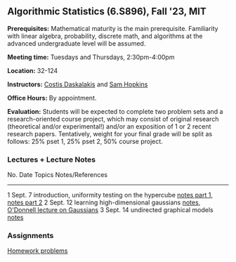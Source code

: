 ## Algorithmic Statistics (6.S896), Fall '23, MIT

**Prerequisites:** Mathematical maturity is the main prerequisite. Familiarity with linear algebra, probability, discrete math, and algorithms at the advanced undergraduate level will be assumed.

**Meeting time:** Tuesdays and Thursdays, 2:30pm-4:00pm

**Location:** 32-124

**Instructors:** [Costis Daskalakis](http://people.csail.mit.edu/costis/) and [Sam Hopkins](../../index.html)

**Office Hours:** By appointment.

**Evaluation:** Students will be expected to complete two problem sets and a research-oriented course project, which may consist of original research (theoretical and/or experimental!) and/or an exposition of 1 or 2 recent research papers. Tentatively, weight for your final grade will be split as follows: 25% pset 1, 25% pset 2, 50% course project.


### Lectures + Lecture Notes

No.              Date       Topics                                                            Notes/References
-----------      ----       ------                                                            ----------------
1                Sept. 7    introduction, uniformity testing on the hypercube                 [notes part 1](https://www.dropbox.com/scl/fi/sp52o6sc4upezz1ar3mee/Lecture-1-Intro-Uniformity-Testing.pdf?rlkey=n8r4mc9lk344jgvlz96vwqqwg&dl=0), [notes part 2](./lec1-sam.html)
2                Sept. 12   learning high-dimensional gaussians                               [notes](https://www.dropbox.com/scl/fi/5jyamqr5s8ek97l8xktqh/Lecture-2-Learning-a-Gaussian.pdf?rlkey=ddf8kqjq10xx8kfm9kc61p98q&dl=0), [O'Donnell lecture on Gaussians](https://www.youtube.com/watch?v=hRqhf1edVIo)
3                Sept. 14   undirected graphical models                                       [notes](https://www.dropbox.com/scl/fi/ka2uas3prwr27fx207aa9/Lecture-3.pdf?rlkey=zxaei54se7syq2h1rk5432d2a&dl=0)


### Assignments

[Homework problems](https://www.overleaf.com/read/kxmvnydbmysq)
